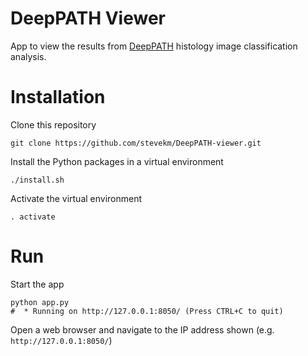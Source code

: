 # DeepPATH Viewer

App to view the results from [DeepPATH](https://github.com/ncoudray/DeepPATH) histology image classification analysis.

# Installation

Clone this repository

```
git clone https://github.com/stevekm/DeepPATH-viewer.git
```

Install the Python packages in a virtual environment

```
./install.sh
```

Activate the virtual environment

```
. activate
```

# Run

Start the app

```
python app.py
#  * Running on http://127.0.0.1:8050/ (Press CTRL+C to quit)
```

Open a web browser and navigate to the IP address shown (e.g. `http://127.0.0.1:8050/`)
